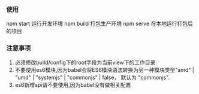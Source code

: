 ### 使用
npm start 运行开发环境
npm build 打包生产环境
npm serve 在本地运行打包后的项目

### 注意事项
1. 必须修改build/config下的root字段为当前view下的工作目录
2. 不要使用es6模块,因为babel会将ES6模块语法转换为另一种模块类型"amd" | "umd" | "systemjs" | "commonjs" | false， 默认为 "commonjs".
3. es6新增api请不要使用,因为babel没有做相关配置